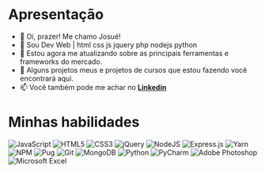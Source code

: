 # Apresentação
- 👋 Oi, prazer! Me chamo Josué!
- 👀 Sou Dev Web | html css js jquery php nodejs python
- 🌱 Estou agora me atualizando sobre as principais ferramentas e frameworks do mercado.
- 💞️ Alguns projetos meus e projetos de cursos que estou fazendo você encontrará aqui.
- 📫 Você também pode me achar no **[Linkedin](https://www.linkedin.com/in/josue-leite-de-souza/)**
# Minhas habilidades
![JavaScript](https://img.shields.io/badge/javascript-%23323330.svg?logo=javascript&logoColor=%23F7DF1E)
![HTML5](https://img.shields.io/badge/html5-%23E34F26.svg?logo=html5&logoColor=white)
![CSS3](https://img.shields.io/badge/css3-%231572B6.svg?logo=css3&logoColor=white)
![jQuery](https://img.shields.io/badge/jquery-%230769AD.svg?logo=jquery&logoColor=white)
![NodeJS](https://img.shields.io/badge/node.js-6DA55F?logo=node.js&logoColor=white)
![Express.js](https://img.shields.io/badge/express.js-%23404d59.svg?logo=express&logoColor=%2361DAFB)
![Yarn](https://img.shields.io/badge/yarn-%232C8EBB.svg?logo=yarn&logoColor=white)
![NPM](https://img.shields.io/badge/NPM-%23000000.svg?logo=npm&logoColor=white)
![Pug](https://img.shields.io/badge/Pug-FFF?logo=pug&logoColor=A86454)
![Git](https://img.shields.io/badge/git-%23F05033.svg?logo=git&logoColor=white)
![MongoDB](https://img.shields.io/badge/MongoDB-%234ea94b.svg?logo=mongodb&logoColor=white)
![Python](https://img.shields.io/badge/python-3670A0?logo=python&logoColor=ffdd54)
![PyCharm](https://img.shields.io/badge/pycharm-143?logo=pycharm&logoColor=black&color=black&labelColor=green)
![Adobe Photoshop](https://img.shields.io/badge/adobephotoshop-%2331A8FF.svg?logo=adobephotoshop&logoColor=white)
![Microsoft Excel](https://img.shields.io/badge/Microsoft_Excel-217346?logo=microsoft-excel&logoColor=white)



<!---
josueuni28/josueuni28 is a ✨ special ✨ repository because its `README.md` (this file) appears on your GitHub profile.
You can click the Preview link to take a look at your changes.
--->
